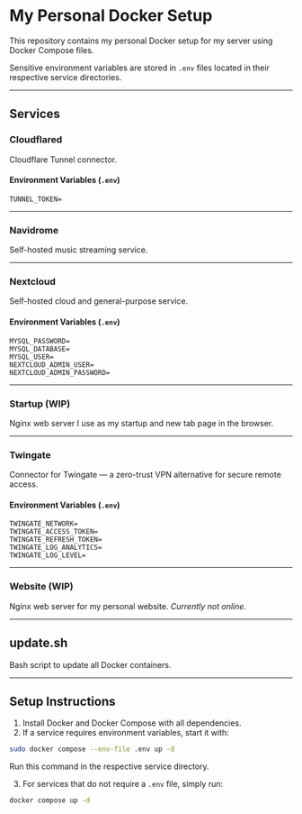# My Personal Docker Setup

This repository contains my personal Docker setup for my server using Docker Compose files.

Sensitive environment variables are stored in `.env` files located in their respective service directories.

---

## Services

### Cloudflared

Cloudflare Tunnel connector.

#### Environment Variables (`.env`)

```env
TUNNEL_TOKEN=
```

---

### Navidrome

Self-hosted music streaming service.

---

### Nextcloud

Self-hosted cloud and general-purpose service.

#### Environment Variables (`.env`)

```env
MYSQL_PASSWORD=
MYSQL_DATABASE=
MYSQL_USER=
NEXTCLOUD_ADMIN_USER=
NEXTCLOUD_ADMIN_PASSWORD=
```

---

### Startup (WIP)

Nginx web server I use as my startup and new tab page in the browser.

---

### Twingate

Connector for Twingate — a zero-trust VPN alternative for secure remote access.

#### Environment Variables (`.env`)

```env
TWINGATE_NETWORK=
TWINGATE_ACCESS_TOKEN=
TWINGATE_REFRESH_TOKEN=
TWINGATE_LOG_ANALYTICS=
TWINGATE_LOG_LEVEL=
```

---

### Website (WIP)

Nginx web server for my personal website.
*Currently not online.*

---

## update.sh

Bash script to update all Docker containers.

---

## Setup Instructions

1. Install Docker and Docker Compose with all dependencies.
2. If a service requires environment variables, start it with:

```bash
sudo docker compose --env-file .env up -d
```

Run this command in the respective service directory.

3. For services that do not require a `.env` file, simply run:

```bash
docker compose up -d
```

